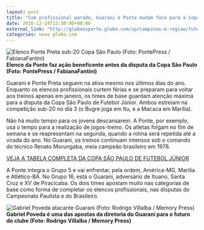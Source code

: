 ```yaml
---
layout: post
title: "Com profissional parado, Guarani e Ponte mudam foco para a Copa SP"
date: 2016-12-24T13:30:00+00:00
external_link: "http://globoesporte.globo.com/sp/campinas-e-regiao/futebol/noticia/2016/12/com-profissional-parado-guarani-e-ponte-mudam-foco-para-copa-sp.html"
categories: news globo.com
---
```

 ![Elenco Ponte Preta sub-20 Copa São Paulo (Foto: PontePress / FabianaFantini)](http://s2.glbimg.com/Vo8CywdWbq8QXUalihu8zYW6DAU=/12x0:872x540/350x220/s.glbimg.com/es/ge/f/original/2016/12/21/ponte1.jpg "Elenco Ponte Preta sub-20 Copa São Paulo (Foto: PontePress / FabianaFantini)")**Elenco da Ponte faz ação beneficente antes da disputa da Copa São Paulo (Foto: PontePress / FabianaFantini)**

Guarani e Ponte Preta seguem na ativa mesmo nos últimos dias do ano. Enquanto os elencos profissionais curtem férias e se preparam para voltar aos treinos apenas em janeiro, os times de base guardam atenção máxima para a disputa da Copa São Paulo de Futebol Júnior. Ambos estreiam na competição sub-20 no dia 3 (o Bugre joga em Itu, e a Macaca em Marília).

Não há muito tempo para os jovens descansarem. A Ponte, por exemplo, usa o tempo para a realização de jogos-treino. Os atletas folgam no fim de semana e se reapresentam na segunda, quando a rotina será repetida até a virada do ano. No Guarani, os treinos continuam intensos sob o comando do técnico Renato Morungaba, meia campeão brasileiro em 1978.

[VEJA A TABELA COMPLETA DA COPA SÃO PAULO DE FUTEBOL JÚNIOR](http://globoesporte.globo.com/futebol/Copa-SP-de-futebol-junior/)

A Ponte integra o Grupo 5 e vai enfrentar, pela ordem, América-MG, Marília e Atlético-BA. No Grupo 16, está o Guarani, adversário de Ituano, Santa Cruz e XV de Piracicaba. Os dois times apostam muito nas categorias de base como forma de completar os elencos profissionais, nas disputas do Campeonato Paulista e do Brasileiro.

 ![Gabriel Poveda atacante Guarani (Foto: Rodrigo Villalba / Memory Press)](http://s2.glbimg.com/wpGbMlt4mcB4KnNXOUHcA-q1jZ8=/0x14:1280x885/690x470/s.glbimg.com/es/ge/f/original/2016/11/16/poveda4.jpg "Gabriel Poveda atacante Guarani (Foto: Rodrigo Villalba / Memory Press)")**Gabriel Poveda é uma das apostas da diretoria do Guarani para o futuro do clube (Foto: Rodrigo Villalba / Memory Press)**

